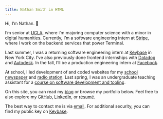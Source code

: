 ```yaml
---
title: Nathan Smith in HTML
---
```


Hi, I’m Nathan. 👋

I’m senior at [UCLA](http://www.ucla.edu), where I’m majoring computer science with a minor in digital humanities. Currently, I’m a software engineering intern at [Stripe](https://stripe.com), where I work on the backend services that power Terminal.

Last summer, I was a returning software engineering intern at [Keybase](https://keybase.io/nathunsmitty) in New York City. I’ve also previously done frontend internships with [Datadog](https://www.datadoghq.com) and [Autodesk](https://www.autodesk.com). In the fall, I’ll be a production engineering intern at [Facebook](https://www.facebook.com).

At school, I led development of and coded websites for my [school newspaper](https://dailybruin.com/) and [radio station](https://uclaradio.com/). Last spring, I was an undergraduate teaching assistant for a [course on software development and tooling](http://web.cs.ucla.edu/classes/spring20/cs97-1/index.html).

On this site, you can read my [blog](/posts) or browse my portfolio below. Feel free to also explore my [GitHub](https://github.com/nathunsmitty), [LinkedIn](https://www.linkedin.com/in/nathanmatthewsmith/), or [résumé](/resume.pdf).

The best way to contact me is via [email](mailto:nathan.smith@ucla.edu). For additional security, you can find my public key on [Keybase](https://keybase.io/nathunsmitty).
